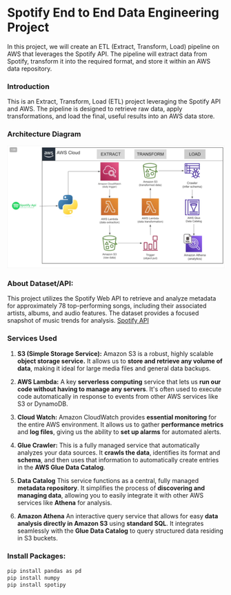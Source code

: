 # Spotify End to End Data Engineering Project
In this project, we will create an ETL (Extract, Transform, Load) pipeline on AWS that leverages the Spotify API. The pipeline will extract data from Spotify, transform it into the required format, and store it within an AWS data repository.

### Introduction
This is an Extract, Transform, Load (ETL) project leveraging the Spotify API and AWS. The pipeline is designed to retrieve raw data, apply transformations, and load the final, useful results into an AWS data store.

### Architecture Diagram
![Architecture Diagram](https://github.com/datahub-by-urmi/spotify-etl-pipeline-project/blob/main/Spotify_ETL_architacture_diagram.png)

### About Dataset/API:
This project utilizes the Spotify Web API to retrieve and analyze metadata for approximately 78 top-performing songs, including their associated artists, albums, and audio features. The dataset provides a focused snapshot of music trends for analysis. [Spotify API](https://spotipy.readthedocs.io/en/2.25.1/)

### Services Used

1. **S3 (Simple Storage Service):**  Amazon S3 is a robust, highly scalable **object storage service.** It allows us to **store and retrieve any volume of data**, making it ideal for large media files and general data backups.

2. **AWS Lambda:**  A key **serverless computing** service that lets us **run our code without having to manage any servers**. It's often used to execute code automatically in response to events from other AWS services like S3 or DynamoDB.

3. **Cloud Watch:**  Amazon CloudWatch provides **essential monitoring** for the entire AWS environment. It allows us to gather **performance metrics** and **log files**, giving us the ability to **set up alarms** for automated alerts.

4. **Glue Crawler:**  This is a fully managed service that automatically analyzes your data sources. It **crawls the data**, identifies its format and **schema**, and then uses that information to automatically create entries in the **AWS Glue Data Catalog**.

5. **Data Catalog**  This service functions as a central, fully managed **metadata repository**. It simplifies the process of **discovering and managing data**, allowing you to easily integrate it with other AWS services like **Athena** for analysis.

6. **Amazon Athena**  An interactive query service that allows for easy **data analysis directly in Amazon S3** using **standard SQL**. It integrates seamlessly with the **Glue Data Catalog** to query structured data residing in S3 buckets.

### Install Packages: 
```
pip install pandas as pd
pip install numpy
pip install spotipy

```










